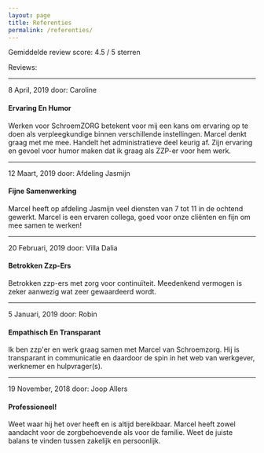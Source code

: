 ```yaml
---
layout: page
title: Referenties
permalink: /referenties/
---
```


Gemiddelde review score:  4.5 / 5 sterren

Reviews:

<hr>
8 April, 2019 door: Caroline
<h4>Ervaring En Humor</h4>
Werken voor SchroemZORG betekent voor mij een kans om ervaring op te doen als verpleegkundige binnen verschillende instellingen. Marcel denkt graag met me mee. Handelt het administratieve deel keurig af. Zijn ervaring en gevoel voor humor maken dat ik graag als ZZP-er voor hem werk.
<br>
<hr>
12 Maart, 2019 door: Afdeling Jasmijn
<h4>Fijne Samenwerking</h4>
Marcel heeft op afdeling Jasmijn veel diensten van 7 tot 11 in de ochtend gewerkt.
Marcel is een ervaren collega, goed voor onze cliënten en fijn om mee samen te werken!
<br>
<hr>
20 Februari, 2019 door: Villa Dalia
<h4>Betrokken Zzp-Ers</h4>
Betrokken zzp-ers met zorg voor continuïteit.
Meedenkend vermogen is zeker aanwezig wat zeer gewaardeerd wordt.
<br>
<hr>
5 Januari, 2019 door: Robin
<h4>Empathisch En Transparant</h4>
Ik ben zzp'er en werk graag samen met Marcel van Schroemzorg. Hij is transparant in communicatie en daardoor de spin in het web van werkgever, werknemer en hulpvrager(s).
<br>
<hr>
19 November, 2018 door: Joop Allers
<h4>Professioneel!</h4>
Weet waar hij het over heeft en is altijd bereikbaar. Marcel heeft zowel aandacht voor de zorgbehoevende als voor de familie. Weet de juiste balans te vinden tussen zakelijk en persoonlijk.
